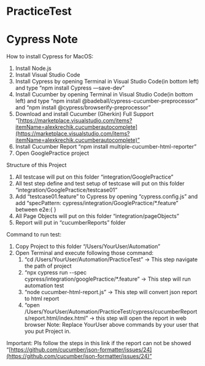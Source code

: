 # PracticeTest
# Cypress Note

How to install Cypress for MacOS:
1. Install Node.js
2. Install Visual Studio Code
3. Install Cypress by opening Terminal in Visual Studio Code(in bottom left) and type “npm install Cypress —save-dev”
4. Install Cucumber by opening Terminal in Visual Studio Code(in bottom left) and type “npm install @badeball/cypress-cucumber-preprocessor” and “npm install @cypress/browserify-preprocessor”
5. Download and install Cucumber (Gherkin) Full Support “[https://marketplace.visualstudio.com/items?itemName=alexkrechik.cucumberautocomplete](https://marketplace.visualstudio.com/items?itemName=alexkrechik.cucumberautocomplete)”
6. Install Cucumber Report “npm install multiple-cucumber-html-reporter”
7. Open GooglePractice project

Structure of this Project
1.  All testcase will put on this folder “integration/GooglePractice”
2. All test step define and test setup of testcase will put on this folder “integration/GooglePractice/testcase01”
3. Add “testcase01.feature” to Cypress by opening “cypress.config.js” and add “specPattern: cypress/integration/GooglePractice/*.feature” between e2e:{ }
4. All Page Objects will put on this folder “integration/pageObjects”
5. Report will put in “cucumberReports” folder

Command to run test: 
1. Copy Project to this folder “/Users/YourUser/Automation”
2. Open Terminal and execute following those command:
    1. “cd /Users/YourUser/Automation/PracticeTest” → This step navigate the path of project
    2. “npx cypress run --spec cypress/integration/googlePractice/*.feature” → This step will run automation test
    3. “node cucumber-html-report.js” → This step will convert json report to html report
    4. “open /Users/YourUser/Automation/PracticeTest/cypress/cucumberReports/report.html/index.html” → this step will open the report in web browser
Note: Replace YourUser above commands by your user that you put Project in.

Important: Pls follow the steps in this link if the report can not be showed “[https://github.com/cucumber/json-formatter/issues/24](https://github.com/cucumber/json-formatter/issues/24)”
